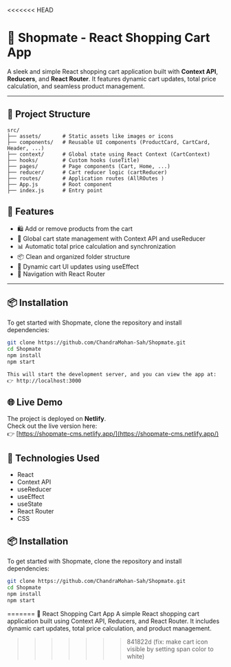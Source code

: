 <<<<<<< HEAD
# 🛒 Shopmate - React Shopping Cart App

A sleek and simple React shopping cart application built with **Context API**, **Reducers**, and **React Router**. It features dynamic cart updates, total price calculation, and seamless product management.

---

## 📁 Project Structure

```text
src/
├── assets/       # Static assets like images or icons
├── components/   # Reusable UI components (ProductCard, CartCard, Header, ...)
├── context/      # Global state using React Context (CartContext)
├── hooks/        # Custom hooks (useTitle)
├── pages/        # Page components (Cart, Home, ...)
├── reducer/      # Cart reducer logic (cartReducer)
├── routes/       # Application routes (AllROutes )
├── App.js        # Root component
├── index.js      # Entry point
```

## 🚀 Features

- 🛍️ Add or remove products from the cart  
- 🧠 Global cart state management with Context API and useReducer  
- 📊 Automatic total price calculation and synchronization  
- 📦 Clean and organized folder structure  
- 🔁 Dynamic cart UI updates using useEffect  
- 🧭 Navigation with React Router  

---

## 📦 Installation

To get started with Shopmate, clone the repository and install dependencies:

```bash
git clone https://github.com/ChandraMohan-Sah/Shopmate.git
cd Shopmate
npm install
npm start

This will start the development server, and you can view the app at:
👉 http://localhost:3000
```

## 🌐 Live Demo

The project is deployed on **Netlify**.  
Check out the live version here:  
👉 [https://shopmate-cms.netlify.app/](https://shopmate-cms.netlify.app/)



## 🧠 Technologies Used

- React  
- Context API  
- useReducer  
- useEffect  
- useState  
- React Router  
- CSS

## 📦 Installation

To get started with Shopmate, clone the repository and install dependencies:

```bash
git clone https://github.com/ChandraMohan-Sah/Shopmate.git
cd Shopmate
npm install
npm start
```
=======
🛒 React Shopping Cart App
A simple React shopping cart application built using Context API, Reducers, and React Router. It includes dynamic cart updates, total price calculation, and product management.

>>>>>>> 841822d (fix: make cart icon visible by setting span color to white)
